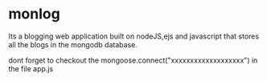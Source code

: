 # monlog
Its a blogging web application built on nodeJS,ejs and javascript that stores all the blogs in the mongodb database.
  
dont forget to checkout the mongoose.connect("xxxxxxxxxxxxxxxxxxx") in the file app.js
